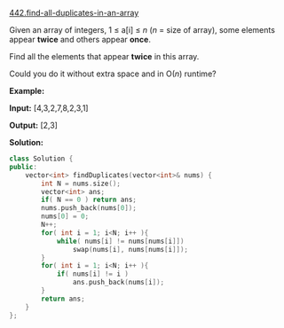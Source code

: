 [442.find-all-duplicates-in-an-array](https://leetcode.com/problems/find-all-duplicates-in-an-array/)  

Given an array of integers, 1 ≤ a\[i\] ≤ _n_ (_n_ = size of array), some elements appear **twice** and others appear **once**.

Find all the elements that appear **twice** in this array.

Could you do it without extra space and in O(_n_) runtime?

**Example:**  

**Input:**
\[4,3,2,7,8,2,3,1\]

**Output:**
\[2,3\]  



**Solution:**  

```cpp
class Solution {
public:
    vector<int> findDuplicates(vector<int>& nums) {
        int N = nums.size();
        vector<int> ans;
        if( N == 0 ) return ans;
        nums.push_back(nums[0]);
        nums[0] = 0;
        N++;
        for( int i = 1; i<N; i++ ){
            while( nums[i] != nums[nums[i]])
                swap(nums[i], nums[nums[i]]);
        }
        for( int i = 1; i<N; i++ ){
            if( nums[i] != i )
                ans.push_back(nums[i]);
        }
        return ans;
    }
};
```
      
